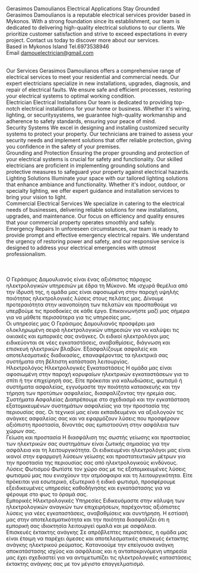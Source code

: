 <!--# gerasimosdamoulianos.github.io -->
Gerasimos Damoulianos Electrical Applications Stay Grounded 
<br>
Gerasimos Damoulianos is a reputable electrical services provider based in Mykonos.
With a strong foundation since its establishment, our team is dedicated to delivering high-quality 
electrical solutions to our clients. We prioritize customer satisfaction and strive to exceed expectations 
in every project. Contact us today to discover more about our services.
<br>
Based in Mykonos Island 
Tel.6973538946
<br>
Email damouelectrician@gmail.com

<br>
Our Services
Gerasimos Damoulianos offers a comprehensive range of electrical services to meet your residential and commercial needs. Our expert electricians specialize in new installations, upgrades, diagnosis, and repair of electrical faults. We ensure safe and efficient processes, restoring your electrical systems to optimal working condition.
<br>
Electrician
Electrical Installations
Our team is dedicated to providing top-notch electrical installations for your home or business. Whether it's wiring, lighting, or securitysystems, we guarantee high-quality workmanship and adherence to safety standards, ensuring your peace of mind.
<br>
Security Systems
We excel in designing and installing customized security systems to protect your property. Our technicians are trained to assess your security needs and implement solutions that offer reliable protection, giving you confidence in the safety of your premises.
<br>
Grounding and Protection
Ensuring the proper grounding and protection of your electrical systems is crucial for safety and functionality. Our skilled electricians are proficient in implementing grounding solutions and protective measures to safeguard your property against electrical hazards.
<br>
Lighting Solutions
Illuminate your space with our tailored lighting solutions that enhance ambiance and functionality. Whether it's indoor, outdoor, or specialty lighting, we offer expert guidance and installation services to bring your vision to light.
<br>
Commercial Electrical Services
We specialize in catering to the electrical needs of businesses, delivering reliable solutions for new installations, upgrades, and maintenance. Our focus on efficiency and quality ensures that your commercial property operates smoothly and safely.
<br>
Emergency Repairs
In unforeseen circumstances, our team is ready to provide prompt and effective emergency electrical repairs. We understand the urgency of restoring power and safety, and our responsive service is designed to address your electrical emergencies with utmost professionalism.
<br><br><br><br>
Ο Γεράσιμος Δαμουλιανός είναι ένας αξιόπιστος πάροχος ηλεκτρολογικών υπηρεσιών με έδρα τη Μύκονο.
Με ισχυρά θεμέλια από την ίδρυσή της, η ομάδα μας είναι αφοσιωμένη στην παροχή υψηλής ποιότητας 
ηλεκτρολογικές λύσεις στους πελάτες μας. Δίνουμε προτεραιότητα στην ικανοποίηση των πελατών και προσπαθούμε να υπερβούμε τις προσδοκίες 
σε κάθε έργο. Επικοινωνήστε μαζί μας σήμερα για να μάθετε περισσότερα για τις υπηρεσίες μας.
<br>
Οι υπηρεσίες μας
Ο Γεράσιμος Δαμουλιανός προσφέρει μια ολοκληρωμένη σειρά ηλεκτρολογικών υπηρεσιών για να καλύψει τις οικιακές και εμπορικές σας ανάγκες. Οι ειδικοί ηλεκτρολόγοι μας ειδικεύονται σε νέες εγκαταστάσεις, αναβαθμίσεις, διάγνωση και επισκευή ηλεκτρικών βλαβών. Εξασφαλίζουμε ασφαλείς και αποτελεσματικές διαδικασίες, επαναφέροντας τα ηλεκτρικά σας συστήματα στη βέλτιστη κατάσταση λειτουργίας.
<br>
Ηλεκτρολόγος
Ηλεκτρολογικές Εγκαταστάσεις
Η ομάδα μας είναι αφοσιωμένη στην παροχή κορυφαίων ηλεκτρικών εγκαταστάσεων για το σπίτι ή την επιχείρησή σας. Είτε πρόκειται για καλωδιώσεις, φωτισμό ή συστήματα ασφαλείας, εγγυόμαστε την ποιότητα κατασκευής και την τήρηση των προτύπων ασφαλείας, διασφαλίζοντας την ηρεμία σας.
<br>
Συστήματα Ασφαλείας
Διαπρέπουμε στο σχεδιασμό και την εγκατάσταση εξατομικευμένων συστημάτων ασφαλείας για την προστασία της περιουσίας σας. Οι τεχνικοί μας είναι εκπαιδευμένοι να αξιολογούν τις ανάγκες ασφαλείας σας και να εφαρμόζουν λύσεις που προσφέρουν αξιόπιστη προστασία, δίνοντάς σας εμπιστοσύνη στην ασφάλεια των χώρων σας.
<br>
Γείωση και προστασία
Η διασφάλιση της σωστής γείωσης και προστασίας των ηλεκτρικών σας συστημάτων είναι ζωτικής σημασίας για την ασφάλεια και τη λειτουργικότητα. Οι ειδικευμένοι ηλεκτρολόγοι μας είναι ικανοί στην εφαρμογή λύσεων γείωσης και προστατευτικών μέτρων για την προστασία της περιουσίας σας από ηλεκτρολογικούς κινδύνους.
<br>
Λύσεις Φωτισμού
Φωτίστε τον χώρο σας με τις εξατομικευμένες λύσεις φωτισμού μας που ενισχύουν την ατμόσφαιρα και τη λειτουργικότητα. Είτε πρόκειται για εσωτερικό, εξωτερικό ή ειδικό φωτισμό, προσφέρουμε εξειδικευμένες υπηρεσίες καθοδήγησης και εγκατάστασης για να φέρουμε στο φως το όραμά σας.
<br>
Εμπορικές Ηλεκτρολογικές Υπηρεσίες
Ειδικευόμαστε στην κάλυψη των ηλεκτρολογικών αναγκών των επιχειρήσεων, παρέχοντας αξιόπιστες λύσεις για νέες εγκαταστάσεις, αναβαθμίσεις και συντήρηση. Η εστίασή μας στην αποτελεσματικότητα και την ποιότητα διασφαλίζει ότι η εμπορική σας ιδιοκτησία λειτουργεί ομαλά και με ασφάλεια.

<br>
Επισκευές έκτακτης ανάγκης
Σε απρόβλεπτες περιστάσεις, η ομάδα μας είναι έτοιμη να παρέχει άμεσες και αποτελεσματικές επισκευές έκτακτης ανάγκης ηλεκτρικού ρεύματος. Κατανοούμε την επείγουσα ανάγκη αποκατάστασης ισχύος και ασφάλειας και η ανταποκρινόμενη υπηρεσία μας έχει σχεδιαστεί για να αντιμετωπίζει τις ηλεκτρολογικές καταστάσεις έκτακτης ανάγκης σας με τον μέγιστο επαγγελματισμό.
